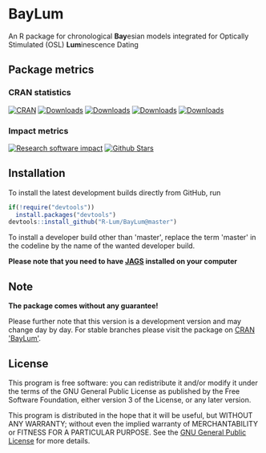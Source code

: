 # BayLum

An R package for chronological **Bay**esian models integrated for Optically Stimulated (OSL) **Lum**inescence Dating

## Package metrics 
### CRAN statistics
[![CRAN](http://www.r-pkg.org/badges/version/BayLum)](http://cran.rstudio.com/package=BayLum)
[![Downloads](http://cranlogs.r-pkg.org/badges/grand-total/BayLum)](http://www.r-pkg.org/pkg/BayLum)
[![Downloads](http://cranlogs.r-pkg.org/badges/BayLum)](http://www.r-pkg.org/pkg/BayLum)
[![Downloads](http://cranlogs.r-pkg.org/badges/last-week/BayLum)](http://www.r-pkg.org/pkg/BayLum)
[![Downloads](http://cranlogs.r-pkg.org/badges/last-day/BayLum)](http://www.r-pkg.org/pkg/BayLum)

### Impact metrics
[![Research software impact](http://depsy.org/api/package/cran/BayLum/badge.svg)](http://depsy.org/package/r/BayLum)
[![Github Stars](https://img.shields.io/github/stars/R-Lum/BayLum.svg?style=social&label=Github)](https://github.com/R-Lum/BayLum)

## Installation

To install the latest development builds directly from GitHub, run

```r
if(!require("devtools"))
  install.packages("devtools")
devtools::install_github("R-Lum/BayLum@master")
```

To install a developer build other than 'master', replace the term 'master' in the codeline by the name
of the wanted developer build. 

**Please note that you need to have [JAGS](http://mcmc-jags.sourceforge.net) installed on your computer**

## Note

**The package comes without any guarantee!**

Please further note that this version is a development version and may change day by day. For stable branches please visit
the package on [CRAN 'BayLum'](https://cran.r-project.org/package=BayLum).

## License

This program is free software: you can redistribute it and/or modify
it under the terms of the GNU General Public License as published by
the Free Software Foundation, either version 3 of the License, or
any later version.

 This program is distributed in the hope that it will be useful,
 but WITHOUT ANY WARRANTY; without even the implied warranty of
 MERCHANTABILITY or FITNESS FOR A PARTICULAR PURPOSE.  See the
 [GNU General Public License](https://github.com/R-Lum/BayLum/blob/master/LICENSE) for more details.


